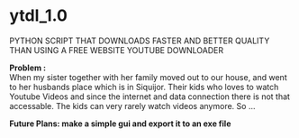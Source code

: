# ytdl_1.0

PYTHON SCRIPT THAT DOWNLOADS FASTER AND BETTER QUALITY THAN USING A FREE WEBSITE YOUTUBE DOWNLOADER 

<b>Problem :</b> <br> 
When my sister together with her family moved out to our house, and went to her husbands place which is in Siquijor. 
Their kids who loves to watch Youtube Videos and since the internet and data connection there is not that accessable. 
The kids can very rarely watch videos anymore. So ...


<b>Future Plans: make a simple gui and export it to an exe file</b>
